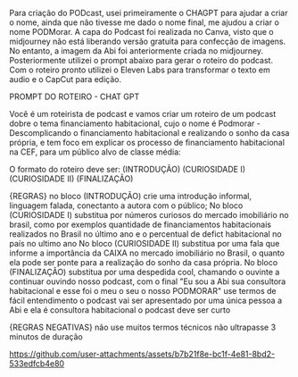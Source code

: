 Para criação do PODcast, usei primeiramente o CHAGPT para ajudar a criar o nome, ainda que não tivesse me dado o nome final, me ajudou a criar o nome PODMorar.
A capa do Podcast foi realizada no Canva, visto que o midjourney não está liberando versão gratuita para confecção de imagens. No entanto, a imagem da Abi foi anteriormente criada no midjourney.
Posteriormente utilizei o prompt abaixo para gerar o roteiro do podcast. Com o roteiro pronto utilizei o Eleven Labs para transformar o texto em audio e o CapCut para edição.

PROMPT DO ROTEIRO - CHAT GPT

Você é um roteirista de podcast e vamos criar um roteiro de um podcast dobre o tema financiamento habitacional, cujo o nome é Podmorar - Descomplicando o financiamento habitacional e realizando o sonho da casa própria, e tem foco em explicar os processo de financiamento habitacional na CEF, para um público alvo de classe média:

O formato do roteiro deve ser:
(INTRODUÇÃO)
(CURIOSIDADE I)
(CURIOSIDADE II)
(FINALIZAÇÃO)

{REGRAS}
no bloco (INTRODUÇÃO) crie uma introdução informal, linguagem falada, conectanto a autora com o público;
No bloco (CURIOSIDADE I) substitua por números curiosos do mercado imobiliário no brasil, como por exemplos quantidade de financiamentos habitacionais realizados no Brasil no último ano e o percentual de defict habitacional no país no ultimo ano
No bloco (CURIOSIDADE II) substitua por uma fala que informe a importância da CAIXA no mercado imobiliário no Brasil, o quanto ela pode ser ponte para a realização do sonho da casa própria.
No bloco (FINALIZAÇÂO) substitua por uma despedida cool, chamando o ouvinte a continuar ouvindo nosso podcast, com o final "Eu sou a Abi sua consultora habitacional e esse foi o meu o seu o nosso PODMORAR"
use termos de fácil entendimento
o podcast vai ser apresentado por uma única pessoa a Abi e ela é consultora habitacional
o podcast deve ser curto

{REGRAS NEGATIVAS}
não use muitos termos técnicos
não ultrapasse 3 minutos de duração

https://github.com/user-attachments/assets/b7b21f8e-bc1f-4e81-8bd2-533edfcb4e80





